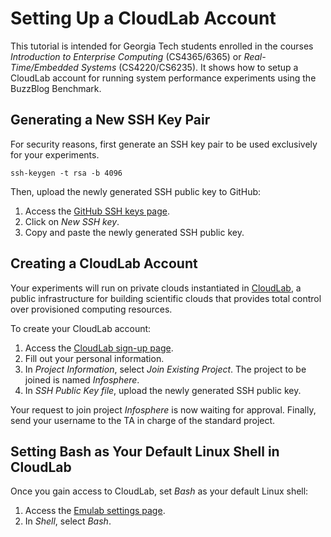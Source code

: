# Setting Up a CloudLab Account
This tutorial is intended for Georgia Tech students enrolled in the courses
*Introduction to Enterprise Computing* (CS4365/6365) or *Real-Time/Embedded
Systems* (CS4220/CS6235). It shows how to setup a CloudLab account for running
system performance experiments using the BuzzBlog Benchmark.

## Generating a New SSH Key Pair
For security reasons, first generate an SSH key pair to be used exclusively for
your experiments.
```
ssh-keygen -t rsa -b 4096
```

Then, upload the newly generated SSH public key to GitHub:
1. Access the [GitHub SSH keys page](https://github.com/settings/keys).
2. Click on *New SSH key*.
3. Copy and paste the newly generated SSH public key.

## Creating a CloudLab Account
Your experiments will run on private clouds instantiated in
[CloudLab](https://www.cloudlab.us), a public infrastructure for building
scientific clouds that provides total control over provisioned computing
resources.

To create your CloudLab account:
1. Access the [CloudLab sign-up page](https://cloudlab.us/signup.php).
2. Fill out your personal information.
3. In *Project Information*, select *Join Existing Project*. The project to be
joined is named *Infosphere*.
4. In *SSH Public Key file*, upload the newly generated SSH public key.

Your request to join project *Infosphere* is now waiting for approval. Finally,
send your username to the TA in charge of the standard project.

## Setting Bash as Your Default Linux Shell in CloudLab
Once you gain access to CloudLab, set *Bash* as your default Linux shell:
1. Access the [Emulab settings page](https://www.emulab.net/moduserinfo.php3).
2. In *Shell*, select *Bash*.
